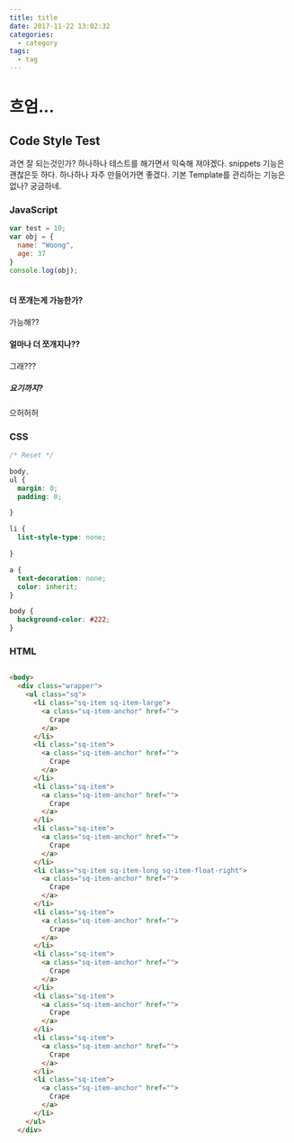 ```yaml
---
title: title
date: 2017-11-22 13:02:32
categories: 
  - category
tags:
  - tag
---
```


# 흐엄...
  
## Code Style Test
과연 잘 되는것인가? 하나하나 테스트를 해가면서 익숙해 져야겠다.
snippets 기능은 괜찮은듯 하다. 하나하나 자주 만들어가면 좋겠다.
기본 Template를 관리하는 기능은 없나?
궁금하네.

### JavaScript

```javascript
var test = 10;
var obj = {
  name: "Woong",
  age: 37
}
console.log(obj);
  
```

#### 더 쪼개는게 가능한가?

가능해??
#### 얼마나 더 쪼개지나??
그래???

##### 요기까지?
으허허허


### CSS

```css
/* Reset */

body,
ul {
  margin: 0;
  padding: 0;

}

li {
  list-style-type: none;

}

a {
  text-decoration: none;
  color: inherit;
}

body {
  background-color: #222;
}
```

### HTML
```html

<body>
  <div class="wrapper">
    <ul class="sq">
      <li class="sq-item sq-item-large">
        <a class="sq-item-anchor" href="">
          Crape
        </a>
      </li>
      <li class="sq-item">
        <a class="sq-item-anchor" href="">
          Crape
        </a>
      </li>
      <li class="sq-item">
        <a class="sq-item-anchor" href="">
          Crape
        </a>
      </li>
      <li class="sq-item">
        <a class="sq-item-anchor" href="">
          Crape
        </a>
      </li>
      <li class="sq-item sq-item-long sq-item-float-right">
        <a class="sq-item-anchor" href="">
          Crape
        </a>
      </li>
      <li class="sq-item">
        <a class="sq-item-anchor" href="">
          Crape
        </a>
      </li>
      <li class="sq-item">
        <a class="sq-item-anchor" href="">
          Crape
        </a>
      </li>
      <li class="sq-item">
        <a class="sq-item-anchor" href="">
          Crape
        </a>
      </li>
      <li class="sq-item">
        <a class="sq-item-anchor" href="">
          Crape
        </a>
      </li>
      <li class="sq-item">
        <a class="sq-item-anchor" href="">
          Crape
        </a>
      </li>
    </ul>
  </div>

```